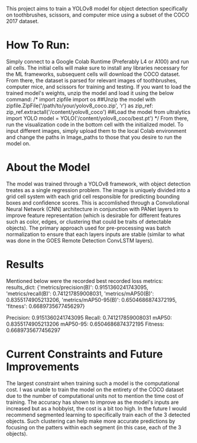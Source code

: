 This project aims to train a YOLOv8 model for object detection specifically on toothbrushes, scissors, and computer mice using a subset of the COCO 2017 dataset. 

# How To Run:
Simply connect to a Google Colab Runtime (Preferably L4 or A100) and run all cells. The initial cells will make sure to install any libraries necessary for the ML frameworks,
subsequent cells will download the COCO dataset. From there, the dataset is parsed for relevant images of toothbrushes, computer mice, and scissors for training and testing. 
If you want to load the trained model's weights, unzip the model and load it using the below command: 
/*
import zipfile
import os
##Unzip the model
with zipfile.ZipFile('/path/to/your/yolov8_coco.zip', 'r') as zip_ref:
    zip_ref.extractall('/content/yolov8_coco')
##Load the model
from ultralytics import YOLO
model = YOLO('/content/yolov8_coco/best.pt')
*/
From there, run the visualization code in the bottom cell with the initialized model. To 
input different images, simply upload them to the local Colab environment and change the paths in Image_paths to those that you 
desire to run the model on. 

# About the Model
The model was trained through a YOLOv8 framework, with object detection treates as a single regression problem. 
The image is uniquely divided into a grid cell system with each grid cell responsible for predicting
bounding boxes and confidence scores. This is accomlished through a Convolutional Neural Network (CNN) architecture
in conjunction with PANet layers to improve feature representation (which is desirable for different features such as color, 
edges, or clustering that  could be traits of detectable objects). The primary approach used for pre-processing was batch
normalization to ensure that each layers inputs are stable (similar to what was done in the GOES Remote Detection ConvLSTM layers). 

# Results
Mentioned below were the recorded best recorded loss metrics: 
results_dict: {'metrics/precision(B)': 0.9151360241743095, 'metrics/recall(B)': 0.741217859008031, 
'metrics/mAP50(B)': 0.8355174905213206, 'metrics/mAP50-95(B)': 0.6504686874372195, 'fitness': 0.6689735677456297}

Precision: 0.9151360241743095
Recall: 0.741217859008031
mAP50: 0.8355174905213206
mAP50-95: 0.6504686874372195
Fitness: 0.6689735677456297

# Current Constraints and Future Improvements
The largest constraint when training such a model is the computational cost. I was unable
to train the model on the entirety of the COCO dataset due to the number of computational units not
to mention the time cost of training. The accuracy has shown to improve as the model's inputs are increased
but as a hobbyist, the cost is a bit too high. In the future I would recommend segmented learning 
to specifically train each of the 3 detected objects. Such clustering can help make more accurate predictions
by focusing on the patters within each segment (in this case, each of the 3 objects).
